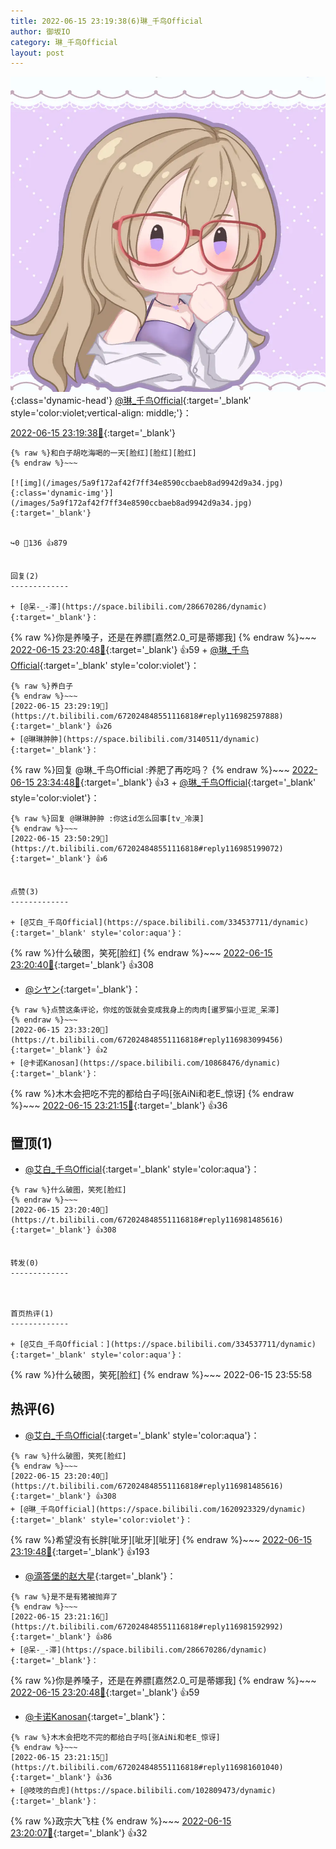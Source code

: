 ```yaml
---
title: 2022-06-15 23:19:38(6)琳_千鸟Official
author: 御坂IO
category: 琳_千鸟Official
layout: post
---
```


![img](/images/c0a88f85ebd0d056f37b114e0748e69556c8b488.jpg){:class='dynamic-head'}
[@琳_千鸟Official](https://space.bilibili.com/1620923329/dynamic){:target='_blank' style='color:violet;vertical-align: middle;'}：

[2022-06-15 23:19:38🔗](https://t.bilibili.com/672024848551116818){:target='_blank'}

~~~
{% raw %}和白子胡吃海喝的一天[脸红][脸红][脸红]
{% endraw %}~~~

[![img](/images/5a9f172af42f7ff34e8590ccbaeb8ad9942d9a34.jpg){:class='dynamic-img'}](/images/5a9f172af42f7ff34e8590ccbaeb8ad9942d9a34.jpg){:target='_blank'}


↪️0 💬136 👍879


回复(2)
-------------

+ [@呆-_-滞](https://space.bilibili.com/286670286/dynamic){:target='_blank'}：
~~~
{% raw %}你是养嗓子，还是在养膘[嘉然2.0_可是蒂娜我]
{% endraw %}~~~
[2022-06-15 23:20:48🔗](https://t.bilibili.com/672024848551116818#reply116981491312){:target='_blank'} 👍59
    + [@琳_千鸟Official](https://space.bilibili.com/1620923329/dynamic){:target='_blank' style='color:violet'}：
~~~
{% raw %}养白子
{% endraw %}~~~
[2022-06-15 23:29:19🔗](https://t.bilibili.com/672024848551116818#reply116982597888){:target='_blank'} 👍26
+ [@琳琳肿肿](https://space.bilibili.com/3140511/dynamic){:target='_blank'}：
~~~
{% raw %}回复 @琳_千鸟Official :养肥了再吃吗？
{% endraw %}~~~
[2022-06-15 23:34:48🔗](https://t.bilibili.com/672024848551116818#reply116983384224){:target='_blank'} 👍3
    + [@琳_千鸟Official](https://space.bilibili.com/1620923329/dynamic){:target='_blank' style='color:violet'}：
~~~
{% raw %}回复 @琳琳肿肿 :你这id怎么回事[tv_冷漠]
{% endraw %}~~~
[2022-06-15 23:50:29🔗](https://t.bilibili.com/672024848551116818#reply116985199072){:target='_blank'} 👍6


点赞(3)
-------------

+ [@艾白_千鸟Official](https://space.bilibili.com/334537711/dynamic){:target='_blank' style='color:aqua'}：
~~~
{% raw %}什么破图，笑死[脸红]
{% endraw %}~~~
[2022-06-15 23:20:40🔗](https://t.bilibili.com/672024848551116818#reply116981485616){:target='_blank'} 👍308
+ [@シヤン](https://space.bilibili.com/476847/dynamic){:target='_blank'}：
~~~
{% raw %}点赞这条评论，你炫的饭就会变成我身上的肉肉[暹罗猫小豆泥_呆滞]
{% endraw %}~~~
[2022-06-15 23:33:20🔗](https://t.bilibili.com/672024848551116818#reply116983099456){:target='_blank'} 👍2
+ [@卡诺Kanosan](https://space.bilibili.com/10868476/dynamic){:target='_blank'}：
~~~
{% raw %}木木会把吃不完的都给白子吗[张AiNi和老E_惊讶]
{% endraw %}~~~
[2022-06-15 23:21:15🔗](https://t.bilibili.com/672024848551116818#reply116981601040){:target='_blank'} 👍36


置顶(1)
-------------

+ [@艾白_千鸟Official](https://space.bilibili.com/334537711/dynamic){:target='_blank' style='color:aqua'}：
~~~
{% raw %}什么破图，笑死[脸红]
{% endraw %}~~~
[2022-06-15 23:20:40🔗](https://t.bilibili.com/672024848551116818#reply116981485616){:target='_blank'} 👍308


转发(0)
-------------



首页热评(1)
-------------

+ [@艾白_千鸟Official：](https://space.bilibili.com/334537711/dynamic){:target='_blank' style='color:aqua'}：
~~~
{% raw %}什么破图，笑死[脸红]
{% endraw %}~~~
2022-06-15 23:55:58


热评(6)
-------------

+ [@艾白_千鸟Official](https://space.bilibili.com/334537711/dynamic){:target='_blank' style='color:aqua'}：
~~~
{% raw %}什么破图，笑死[脸红]
{% endraw %}~~~
[2022-06-15 23:20:40🔗](https://t.bilibili.com/672024848551116818#reply116981485616){:target='_blank'} 👍308
+ [@琳_千鸟Official](https://space.bilibili.com/1620923329/dynamic){:target='_blank' style='color:violet'}：
~~~
{% raw %}希望没有长胖[呲牙][呲牙][呲牙]
{% endraw %}~~~
[2022-06-15 23:19:48🔗](https://t.bilibili.com/672024848551116818#reply116981446880){:target='_blank'} 👍193
+ [@滴答堡的赵大星](https://space.bilibili.com/51545360/dynamic){:target='_blank'}：
~~~
{% raw %}是不是有猪被抛弃了
{% endraw %}~~~
[2022-06-15 23:21:16🔗](https://t.bilibili.com/672024848551116818#reply116981592992){:target='_blank'} 👍86
+ [@呆-_-滞](https://space.bilibili.com/286670286/dynamic){:target='_blank'}：
~~~
{% raw %}你是养嗓子，还是在养膘[嘉然2.0_可是蒂娜我]
{% endraw %}~~~
[2022-06-15 23:20:48🔗](https://t.bilibili.com/672024848551116818#reply116981491312){:target='_blank'} 👍59
+ [@卡诺Kanosan](https://space.bilibili.com/10868476/dynamic){:target='_blank'}：
~~~
{% raw %}木木会把吃不完的都给白子吗[张AiNi和老E_惊讶]
{% endraw %}~~~
[2022-06-15 23:21:15🔗](https://t.bilibili.com/672024848551116818#reply116981601040){:target='_blank'} 👍36
+ [@吱吱的白虎](https://space.bilibili.com/102809473/dynamic){:target='_blank'}：
~~~
{% raw %}政宗大飞柱
{% endraw %}~~~
[2022-06-15 23:20:07🔗](https://t.bilibili.com/672024848551116818#reply116981391936){:target='_blank'} 👍32


